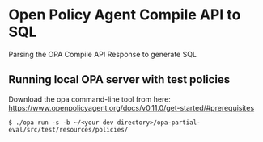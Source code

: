 # Open Policy Agent Compile API to SQL
Parsing the OPA Compile API Response to generate SQL

## Running local OPA server with test policies
Download the opa command-line tool from here: https://www.openpolicyagent.org/docs/v0.11.0/get-started/#prerequisites

```shell
$ ./opa run -s -b ~/<your dev directory>/opa-partial-eval/src/test/resources/policies/
```
